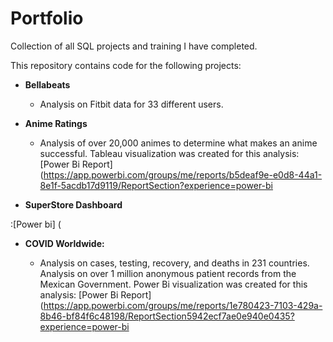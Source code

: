 # Portfolio

Collection of all SQL projects and training I have completed.

This repository contains code for the following projects:

- **Bellabeats**

    -  Analysis on Fitbit data for 33 different users.
  
- **Anime Ratings**

    -  Analysis of over 20,000 animes to determine what makes an anime successful.
      Tableau visualization was created for this analysis: [Power Bi Report]  (https://app.powerbi.com/groups/me/reports/b5deaf9e-e0d8-44a1-8e1f-5acdb17d9119/ReportSection?experience=power-bi

- **SuperStore Dashboard**

:[Power bi]  (


- **COVID Worldwide:**

   -   Analysis on cases, testing, recovery, and deaths in 231 countries.
        Analysis on over 1 million anonymous patient records from the Mexican Government.
    Power Bi visualization was created for this analysis: [Power Bi Report]  (https://app.powerbi.com/groups/me/reports/1e780423-7103-429a-8b46-bf84f6c48198/ReportSection5942ecf7ae0e940e0435?experience=power-bi

